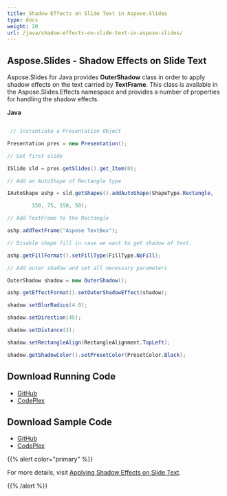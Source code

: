 ```yaml
---
title: Shadow Effects on Slide Text in Aspose.Slides
type: docs
weight: 20
url: /java/shadow-effects-on-slide-text-in-aspose-slides/
---
```


## **Aspose.Slides - Shadow Effects on Slide Text**
Aspose.Slides for Java provides **OuterShadow** class in order to apply shadow effects on the text carried by **TextFrame**. This class is available in the Aspose.Slides.Effects namespace and provides a number of properties for handling the shadow effects.

**Java**

``` java

 // instantiate a Presentation Object

Presentation pres = new Presentation();

// Get first slide

ISlide sld = pres.getSlides().get_Item(0);

// Add an AutoShape of Rectangle type

IAutoShape ashp = sld.getShapes().addAutoShape(ShapeType.Rectangle,

		150, 75, 150, 50);

// Add TextFrame to the Rectangle

ashp.addTextFrame("Aspose TextBox");

// Disable shape fill in case we want to get shadow of text.

ashp.getFillFormat().setFillType(FillType.NoFill);

// Add outer shadow and set all necessary parameters

OuterShadow shadow = new OuterShadow();

ashp.getEffectFormat().setOuterShadowEffect(shadow);

shadow.setBlurRadius(4.0);

shadow.setDirection(45);

shadow.setDistance(3);

shadow.setRectangleAlign(RectangleAlignment.TopLeft);

shadow.getShadowColor().setPresetColor(PresetColor.Black);

```
## **Download Running Code**
- [GitHub](https://github.com/aspose-slides/Aspose.Slides-for-Java/releases)
- [CodePlex](https://asposeslidesjavapptx4j.codeplex.com/releases)
## **Download Sample Code**
- [GitHub](https://github.com/aspose-slides/Aspose.Slides-for-Java)
- [CodePlex](https://asposeslidesjavapptx4j.codeplex.com/)

{{% alert color="primary" %}} 

For more details, visit [Applying Shadow Effects on Slide Text](http://docs.aspose.com:8082/docs/display/slidesjava/Applying+Shadow+Effects+on+Slide+Text).

{{% /alert %}}
